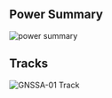
## Power Summary
![power summary](http://ncszo.42web.io/GNSSA/2024/wgms_power_summary.png)

## Tracks
![GNSSA-01 Track](http://ncszo.42web.io/GNSSA/2024/GNSSA-01_nav_points_modified.gif)
